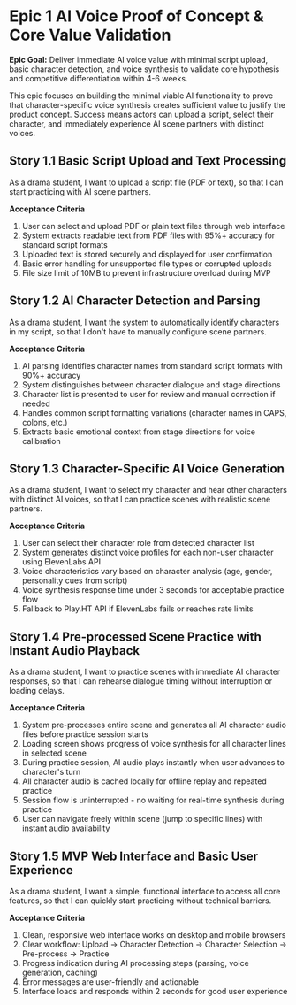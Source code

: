 # Epic 1 AI Voice Proof of Concept & Core Value Validation

**Epic Goal:** Deliver immediate AI voice value with minimal script upload, basic character detection, and voice synthesis to validate core hypothesis and competitive differentiation within 4-6 weeks.

This epic focuses on building the minimal viable AI functionality to prove that character-specific voice synthesis creates sufficient value to justify the product concept. Success means actors can upload a script, select their character, and immediately experience AI scene partners with distinct voices.

## Story 1.1 Basic Script Upload and Text Processing
As a drama student,
I want to upload a script file (PDF or text),
so that I can start practicing with AI scene partners.

**Acceptance Criteria**
1. User can select and upload PDF or plain text files through web interface
2. System extracts readable text from PDF files with 95%+ accuracy for standard script formats
3. Uploaded text is stored securely and displayed for user confirmation
4. Basic error handling for unsupported file types or corrupted uploads
5. File size limit of 10MB to prevent infrastructure overload during MVP

## Story 1.2 AI Character Detection and Parsing
As a drama student,
I want the system to automatically identify characters in my script,
so that I don't have to manually configure scene partners.

**Acceptance Criteria**
1. AI parsing identifies character names from standard script formats with 90%+ accuracy
2. System distinguishes between character dialogue and stage directions
3. Character list is presented to user for review and manual correction if needed
4. Handles common script formatting variations (character names in CAPS, colons, etc.)
5. Extracts basic emotional context from stage directions for voice calibration

## Story 1.3 Character-Specific AI Voice Generation
As a drama student,
I want to select my character and hear other characters with distinct AI voices,
so that I can practice scenes with realistic scene partners.

**Acceptance Criteria**
1. User can select their character role from detected character list
2. System generates distinct voice profiles for each non-user character using ElevenLabs API
3. Voice characteristics vary based on character analysis (age, gender, personality cues from script)
4. Voice synthesis response time under 3 seconds for acceptable practice flow
5. Fallback to Play.HT API if ElevenLabs fails or reaches rate limits

## Story 1.4 Pre-processed Scene Practice with Instant Audio Playback
As a drama student,
I want to practice scenes with immediate AI character responses,
so that I can rehearse dialogue timing without interruption or loading delays.

**Acceptance Criteria**
1. System pre-processes entire scene and generates all AI character audio files before practice session starts
2. Loading screen shows progress of voice synthesis for all character lines in selected scene
3. During practice session, AI audio plays instantly when user advances to character's turn
4. All character audio is cached locally for offline replay and repeated practice
5. Session flow is uninterrupted - no waiting for real-time synthesis during practice
6. User can navigate freely within scene (jump to specific lines) with instant audio availability

## Story 1.5 MVP Web Interface and Basic User Experience
As a drama student,
I want a simple, functional interface to access all core features,
so that I can quickly start practicing without technical barriers.

**Acceptance Criteria**
1. Clean, responsive web interface works on desktop and mobile browsers
2. Clear workflow: Upload → Character Detection → Character Selection → Pre-process → Practice
3. Progress indication during AI processing steps (parsing, voice generation, caching)
4. Error messages are user-friendly and actionable
5. Interface loads and responds within 2 seconds for good user experience
